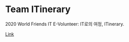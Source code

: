 # Team ITinerary
2020 World Friends IT E-Volunteer: IT로의 여정, ITinerary.

[Link](https://2zyoon.github.io/ITinerary/)
